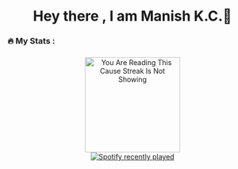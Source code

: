 <h1 align="center">Hey there , I am Manish K.C.👋</h1>


<h3 align="left">🔥   My Stats :</h3>

###

<div align="center">
  <img src="https://streak-stats.demolab.com?user=manishkc030&locale=en&mode=daily&theme=dark&hide_border=false&border_radius=5&border=3" height="192" alt=" You Are Reading This Cause Streak Is Not Showing"  />
</div>

<div align="center">
  <a href="https://open.spotify.com/user/31q2hjuy4fbmvyiwlh3kg5ggfp6a">
    <img src="https://spotify-recently-played-readme.vercel.app/api?user=31q2hjuy4fbmvyiwlh3kg5ggfp6a&count=1&unique=false" alt="Spotify recently played"  />
  </a>
</div>



###
